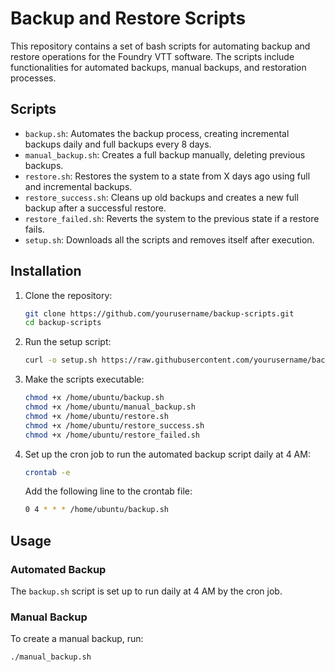 # Backup and Restore Scripts

This repository contains a set of bash scripts for automating backup and restore operations for the Foundry VTT software. The scripts include functionalities for automated backups, manual backups, and restoration processes.

## Scripts

- `backup.sh`: Automates the backup process, creating incremental backups daily and full backups every 8 days.
- `manual_backup.sh`: Creates a full backup manually, deleting previous backups.
- `restore.sh`: Restores the system to a state from X days ago using full and incremental backups.
- `restore_success.sh`: Cleans up old backups and creates a new full backup after a successful restore.
- `restore_failed.sh`: Reverts the system to the previous state if a restore fails.
- `setup.sh`: Downloads all the scripts and removes itself after execution.

## Installation

1. Clone the repository:
    ```sh
    git clone https://github.com/yourusername/backup-scripts.git
    cd backup-scripts
    ```

2. Run the setup script:
    ```sh
    curl -o setup.sh https://raw.githubusercontent.com/yourusername/backup-scripts/main/setup.sh && bash setup.sh
    ```

3. Make the scripts executable:
    ```sh
    chmod +x /home/ubuntu/backup.sh
    chmod +x /home/ubuntu/manual_backup.sh
    chmod +x /home/ubuntu/restore.sh
    chmod +x /home/ubuntu/restore_success.sh
    chmod +x /home/ubuntu/restore_failed.sh
    ```

4. Set up the cron job to run the automated backup script daily at 4 AM:
    ```sh
    crontab -e
    ```

    Add the following line to the crontab file:
    ```sh
    0 4 * * * /home/ubuntu/backup.sh
    ```

## Usage

### Automated Backup

The `backup.sh` script is set up to run daily at 4 AM by the cron job.

### Manual Backup

To create a manual backup, run:
```sh
./manual_backup.sh
```